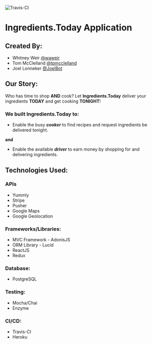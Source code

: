 ![Travis-CI](https://api.travis-ci.org/tpmcclelland/ironyard-final-project.svg?branch=master)
# Ingredients.Today Application

## Created By:
- Whitney Weir [@waweir](https://github.com/waweir)
- Tom McClelland [@tpmcclelland](https://github.com/tpmcclelland/)
- Joel Lonneker [@JoelBot](https://github.com/JoelBot)

## Our Story:
Who has time to shop **AND** cook?  Let **Ingredients.Today** deliver your ingredients **TODAY** and get cooking **TONIGHT**!
### We built Ingredients.Today to:
- Enable the busy **_cooker_** to find recipes and request ingredients be delivered tonight.

**and** 

- Enable the available **_driver_** to earn money by shopping for and delivering ingredients.

## Technologies Used:
### APIs
- Yummly
- Stripe
- Pusher
- Google Maps
- Google Geolocation

### Frameworks/Libraries:
- MVC Framework - AdonisJS 
- ORM Library - Lucid
- ReactJS
- Redux

### Database:
- PostgreSQL

### Testing:
- Mocha/Chai
- Enzyme

### CI/CD:
- Travis-CI
- Heroku
